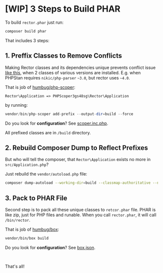 # [WIP] 3 Steps to Build PHAR

To build `rector.phar` just run:

```bash
composer build phar
```

That includes 3 steps:

## 1. Preffix Classes to Remove Conflicts

Making Rector classes and its dependencies unique prevents conflict issue [like this](https://github.com/rectorphp/rector/issues/178), when 2 classes of various versions are installed. E.g. when PHPStan requires `nikic/php-parser` `~3.0`, but rector uses `~4.0`.

That is job of [humbug/php-scoper](https://github.com/humbug/php-scoper):

```
Rector\Application => PHPScoper3gs48sg\Rector\Application
```

by running:

```php
vendor/bin/php-scoper add-prefix --output-dir=build --force
```

Do you look for **configuration**? See [scoper.inc.php](../scoper.inc.php).

All prefixed classes are in `/build` directory.

## 2. Rebuild Composer Dump to Reflect Prefixes

But who will tell the composer, that `Rector\Application` exists no more in `src/Application.php`?

Just rebuild the `vendor/autoload.php` file:

```bash
composer dump-autoload --working-dir=build --classmap-authoritative --no-dev
```

## 3. Pack to PHAR File

Second step is to pack all these unique classes to `retcor.phar` file. PHAR is like zip, just for PHP files and runable. When you call `rector.phar`, it will call `/bin/rector`.

That is job of [humbug/box](https://github.com/humbug/box):

```bash
vendor/bin/box build
```

Do you look for **configuration**? See [box.json](../box.json).

<br>

That's all!
